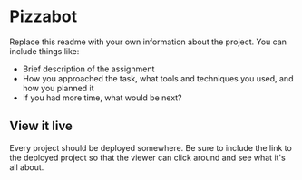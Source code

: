 # Pizzabot

Replace this readme with your own information about the project. You can include things like:

-   Brief description of the assignment
-   How you approached the task, what tools and techniques you used, and how you planned it
-   If you had more time, what would be next?

## View it live

Every project should be deployed somewhere. Be sure to include the link to the deployed project so that the viewer can click around and see what it's all about.
